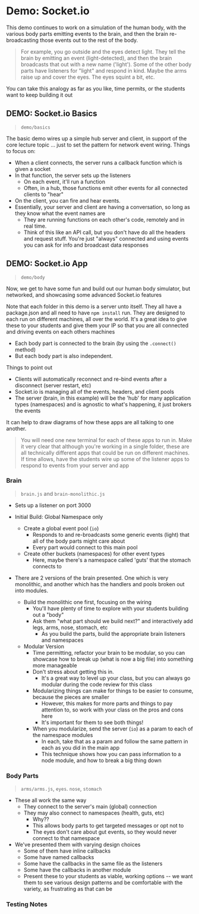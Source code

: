 # Demo: Socket.io

This demo continues to work on a simulation of the human body, with the various body parts emitting events to the brain, and then the brain re-broadcasting those events out to the rest of the body.

> For example, you go outside and the eyes detect light. They tell the brain by emitting an event (light-detected), and then the brain broadcasts that out with a new name ('light'). Some of the other body parts have listeners for "light" and respond in kind. Maybe the arms raise up and cover the eyes. The eyes squint a bit, etc.

You can take this analogy as far as you like, time permits, or the students want to keep building it out

## DEMO: Socket.io Basics

> `demo/basics`

The basic demo wires up a simple hub server and client, in support of the core lecture topic ... just to set the pattern for network event wiring.  Things to focus on:

- When a client connects, the server runs a callback function which is given a socket
- In that function, the server sets up the listeners
  - On each event, it'll run a function
  - Often, in a hub, those functions emit other events for all connected clients to "hear"
- On the client, you can fire and hear events.
- Essentially, your server and client are having a conversation, so long as they know what the event names are
  - They are running functions on each other's code, remotely and in real time.
  - Think of this like an API call, but you don't have do all the headers and request stuff.  You're just "always" connected and using events you can ask for info and broadcast data responses

## DEMO: Socket.io App

> `demo/body`

Now, we get to have some fun and build out our human body simulator, but networked, and showcasing some advanced Socket.io features

Note that each folder in this demo is a server unto itself. They all have a package.json and all need to have `npm install` run. They are designed to each run on different machines, all over the world. It's a great idea to give these to your students and give them your IP so that you are all connected and driving events on each others machines

- Each body part is connected to the brain (by using the `.connect()` method)
- But each body part is also independent.

Things to point out

- Clients will automatically reconnect and re-bind events after a disconnect (server restart, etc)
- Socket.io is managing all of the events, headers, and client pools
- The server (brain, in this example) will be the 'hub' for many application types (namespaces) and is agnostic to what's happening, it just brokers the events

It can help to draw diagrams of how these apps are all talking to one another.

> You will need one new terminal for each of these apps to run in. Make it very clear that although you're working in a single folder, these are all technically different apps that could be run on different machines.  If time allows, have the students wire up some of the listener apps to respond to events from your server and app

### Brain

> `brain.js` and `brain-monolithic.js`

- Sets up a listener on port 3000
- Initial Build: Global Namespace only
  - Create a global event pool (`io`)
    - Responds to and re-broadcasts some generic events (light) that all of the body parts might care about
    - Every part would connect to this main pool
  - Create other buckets (namespaces) for other event types
    - Here, maybe there's a namespace called 'guts' that the stomach connects to

- There are 2 versions of the brain presented. One which is very monolithic, and another which has the handlers and pools broken out into modules.
  - Build the monolithic one first, focusing on the wiring
    - You'll have plenty of time to explore with your students building out a "body"
    - Ask them "what part should we build next?" and interactively add legs, arms, nose, stomach, etc
      - As you build the parts, build the appropriate brain listeners and namespaces
  - Modular Version
    - Time permitting, refactor your brain to be modular, so you can showcase how to break up (what is now a big file) into something more manageable
    - Don't stress about getting this in.
      - It's a great way to level up your class, but you can always go modular during the code review for this class
    - Modularizing things can make for things to be easier to consume, because the pieces are smaller
      - However, this makes for more parts and things to pay attention to, so work with your class on the pros and cons here
      - It's important for them to see both things!
    - When you modularize, send the server (`io`) as a param to each of the namespace modules
      - In each, take that as a param and follow the same pattern in each as you did in the main app
      - This technique shows how you can pass information to a node module, and how to break a big thing down

### Body Parts

> `arms/arms.js`, `eyes`. `nose`, `stomach`

- These all work the same way
  - They connect to the server's main (global) connection
  - They may also connect to namespaces (health, guts, etc)
    - Why??
    - This allows body parts to get targeted messages or opt not to
    - The eyes don't care about gut events, so they would never connect to that namespace
- We've presented them with varying design choices
  - Some of them have inline callbacks
  - Some have named callbacks
  - Some have the callbacks in the same file as the listeners
  - Some have the callbacks in another module
  - Present these to your students as viable, working options -- we want them to see various design patterns and be comfortable with the variety, as frustrating as that can be

### Testing Notes
